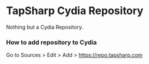 # TapSharp Cydia Repository

Nothing but a Cydia Repository.

### How to add repository to Cydia

Go to Sources > Edit > Add > https://repo.tapsharp.com